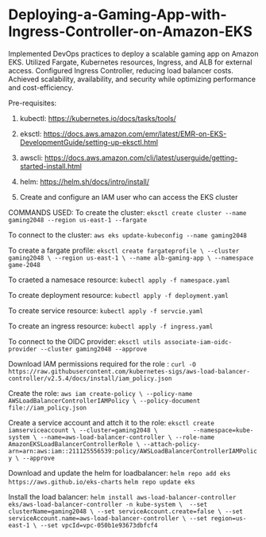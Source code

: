 # Deploying-a-Gaming-App-with-Ingress-Controller-on-Amazon-EKS
Implemented DevOps practices to deploy a scalable gaming app on Amazon EKS. Utilized Fargate, Kubernetes resources, Ingress, and ALB for external access. Configured Ingress Controller, reducing load balancer costs. Achieved scalability, availability, and security while optimizing performance and cost-efficiency.

Pre-requisites:

1. kubectl: https://kubernetes.io/docs/tasks/tools/

2. eksctl: https://docs.aws.amazon.com/emr/latest/EMR-on-EKS-DevelopmentGuide/setting-up-eksctl.html

3. awscli: https://docs.aws.amazon.com/cli/latest/userguide/getting-started-install.html

4. helm: https://helm.sh/docs/intro/install/

5. Create and configure an IAM user who can access the EKS cluster

COMMANDS USED:
To create the cluster: `eksctl create cluster --name gaming2048 --region us-east-1 --fargate`

To connect to the cluster: `aws eks update-kubeconfig --name gaming2048`

To create a fargate profile: `eksctl create fargateprofile \
    --cluster gaming2048 \
    --region us-east-1 \
    --name alb-gaming-app \
    --namespace game-2048`
    
To craeted a namesace resource: `kubectl apply -f namespace.yaml`

To create deployment resource: `kubectl apply -f deployment.yaml`

To create service resource: `kubectl apply -f servcie.yaml`

To create an ingress resource: `kubectl apply -f ingress.yaml`

To connect to the OIDC provider: `eksctl utils associate-iam-oidc-provider --cluster gaming2048 --approve`

Download IAM permissions required for the role : `curl -O https://raw.githubusercontent.com/kubernetes-sigs/aws-load-balancer-controller/v2.5.4/docs/install/iam_policy.json`

Create the role:  `aws iam create-policy \
    --policy-name AWSLoadBalancerControllerIAMPolicy \
    --policy-document file://iam_policy.json`

Create a service account and attch it to the role: `eksctl create iamserviceaccount \
  --cluster=gaming2048 \         
  --namespace=kube-system \
  --name=aws-load-balancer-controller \
  --role-name AmazonEKSLoadBalancerControllerRole \
  --attach-policy-arn=arn:aws:iam::211125556539:policy/AWSLoadBalancerControllerIAMPolicy \
  --approve`

Download and update the helm for loadbalancer: `helm repo add eks https://aws.github.io/eks-charts`
`helm repo update eks`

Install the load balancer: `helm install aws-load-balancer-controller eks/aws-load-balancer-controller -n kube-system \ 
  --set clusterName=gaming2048 \
  --set serviceAccount.create=false \
  --set serviceAccount.name=aws-load-balancer-controller \
  --set region=us-east-1 \
  --set vpcId=vpc-050b1e93673dbfcf4`



